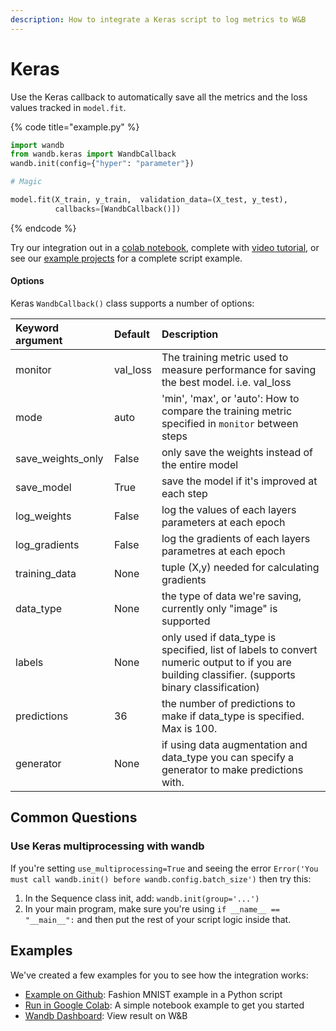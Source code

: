 ```yaml
---
description: How to integrate a Keras script to log metrics to W&B
---
```


# Keras

Use the Keras callback to automatically save all the metrics and the loss values tracked in `model.fit`.

{% code title="example.py" %}
```python
import wandb
from wandb.keras import WandbCallback
wandb.init(config={"hyper": "parameter"})

# Magic

model.fit(X_train, y_train,  validation_data=(X_test, y_test),
          callbacks=[WandbCallback()])
```
{% endcode %}

Try our integration out in a [colab notebook](https://colab.research.google.com/github/wandb/examples/blob/master/colabs/keras/Simple_Keras_Integration.ipynb), complete with [video tutorial](https://www.youtube.com/watch?v=Bsudo7jbMow&ab_channel=Weights%26Biases), or see our [example projects](../examples.md) for a complete script example.

#### Options

Keras `WandbCallback()` class supports a number of options:

| Keyword argument | Default | Description |
| :--- | :--- | :--- |
| monitor | val\_loss | The training metric used to measure performance for saving the best model. i.e. val\_loss |
| mode | auto | 'min', 'max', or 'auto': How to compare the training metric specified in `monitor` between steps |
| save\_weights\_only | False | only save the weights instead of the entire model |
| save\_model | True | save the model if it's improved at each step |
| log\_weights | False | log the values of each layers parameters at each epoch |
| log\_gradients | False | log the gradients of each layers parametres at each epoch |
| training\_data | None | tuple \(X,y\) needed for calculating gradients |
| data\_type | None | the type of data we're saving, currently only "image" is supported |
| labels | None | only used if data\_type is specified, list of labels to convert numeric output to if you are building classifier. \(supports binary classification\) |
| predictions | 36 | the number of predictions to make if data\_type is specified. Max is 100. |
| generator | None | if using data augmentation and data\_type you can specify a generator to make predictions with. |

## Common Questions

### **Use Keras multiprocessing with wandb**

If you're setting `use_multiprocessing=True` and seeing the error `Error('You must call wandb.init() before wandb.config.batch_size')` then try this:

1. In the Sequence class init, add: `wandb.init(group='...')` 
2. In your main program, make sure you're using `if __name__ == "__main__":` and then put the rest of your script logic inside that.

## Examples

We've created a few examples for you to see how the integration works:

* [Example on Github](https://github.com/wandb/examples/blob/master/examples/keras/keras-cnn-fashion/train.py):  Fashion MNIST example in a Python script
* [Run in Google Colab](http://wandb.me/keras-colab): A simple notebook example to get you started
* [Wandb Dashboard](https://app.wandb.ai/wandb/keras-fashion-mnist/runs/5z1d85qs): View result on W&B

